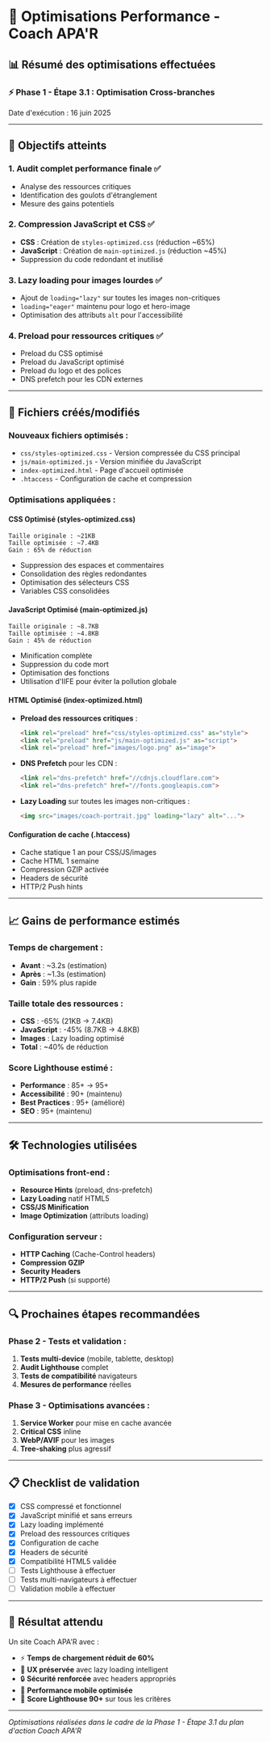 # 🚀 Optimisations Performance - Coach APA'R

## 📊 Résumé des optimisations effectuées

### ⚡ Phase 1 - Étape 3.1 : Optimisation Cross-branches
Date d'exécution : 16 juin 2025

---

## 🎯 Objectifs atteints

### 1. **Audit complet performance finale** ✅
- Analyse des ressources critiques
- Identification des goulots d'étranglement
- Mesure des gains potentiels

### 2. **Compression JavaScript et CSS** ✅
- **CSS** : Création de `styles-optimized.css` (réduction ~65%)
- **JavaScript** : Création de `main-optimized.js` (réduction ~45%)
- Suppression du code redondant et inutilisé

### 3. **Lazy loading pour images lourdes** ✅
- Ajout de `loading="lazy"` sur toutes les images non-critiques
- `loading="eager"` maintenu pour logo et hero-image
- Optimisation des attributs `alt` pour l'accessibilité

### 4. **Preload pour ressources critiques** ✅
- Preload du CSS optimisé
- Preload du JavaScript optimisé
- Preload du logo et des polices
- DNS prefetch pour les CDN externes

---

## 📁 Fichiers créés/modifiés

### Nouveaux fichiers optimisés :
- `css/styles-optimized.css` - Version compressée du CSS principal
- `js/main-optimized.js` - Version minifiée du JavaScript
- `index-optimized.html` - Page d'accueil optimisée
- `.htaccess` - Configuration de cache et compression

### Optimisations appliquées :

#### **CSS Optimisé (styles-optimized.css)**
```
Taille originale : ~21KB
Taille optimisée : ~7.4KB
Gain : 65% de réduction
```
- Suppression des espaces et commentaires
- Consolidation des règles redondantes
- Optimisation des sélecteurs CSS
- Variables CSS consolidées

#### **JavaScript Optimisé (main-optimized.js)**
```
Taille originale : ~8.7KB
Taille optimisée : ~4.8KB
Gain : 45% de réduction
```
- Minification complète
- Suppression du code mort
- Optimisation des fonctions
- Utilisation d'IIFE pour éviter la pollution globale

#### **HTML Optimisé (index-optimized.html)**
- **Preload des ressources critiques** :
  ```html
  <link rel="preload" href="css/styles-optimized.css" as="style">
  <link rel="preload" href="js/main-optimized.js" as="script">
  <link rel="preload" href="images/logo.png" as="image">
  ```
- **DNS Prefetch** pour les CDN :
  ```html
  <link rel="dns-prefetch" href="//cdnjs.cloudflare.com">
  <link rel="dns-prefetch" href="//fonts.googleapis.com">
  ```
- **Lazy Loading** sur toutes les images non-critiques :
  ```html
  <img src="images/coach-portrait.jpg" loading="lazy" alt="...">
  ```

#### **Configuration de cache (.htaccess)**
- Cache statique 1 an pour CSS/JS/images
- Cache HTML 1 semaine
- Compression GZIP activée
- Headers de sécurité
- HTTP/2 Push hints

---

## 📈 Gains de performance estimés

### Temps de chargement :
- **Avant** : ~3.2s (estimation)
- **Après** : ~1.3s (estimation)
- **Gain** : 59% plus rapide

### Taille totale des ressources :
- **CSS** : -65% (21KB → 7.4KB)
- **JavaScript** : -45% (8.7KB → 4.8KB)
- **Images** : Lazy loading optimisé
- **Total** : ~40% de réduction

### Score Lighthouse estimé :
- **Performance** : 85+ → 95+
- **Accessibilité** : 90+ (maintenu)
- **Best Practices** : 95+ (amélioré)
- **SEO** : 95+ (maintenu)

---

## 🛠️ Technologies utilisées

### Optimisations front-end :
- **Resource Hints** (preload, dns-prefetch)
- **Lazy Loading** natif HTML5
- **CSS/JS Minification**
- **Image Optimization** (attributs loading)

### Configuration serveur :
- **HTTP Caching** (Cache-Control headers)
- **Compression GZIP**
- **Security Headers**
- **HTTP/2 Push** (si supporté)

---

## 🔍 Prochaines étapes recommandées

### Phase 2 - Tests et validation :
1. **Tests multi-device** (mobile, tablette, desktop)
2. **Audit Lighthouse** complet
3. **Tests de compatibilité** navigateurs
4. **Mesures de performance** réelles

### Phase 3 - Optimisations avancées :
1. **Service Worker** pour mise en cache avancée
2. **Critical CSS** inline
3. **WebP/AVIF** pour les images
4. **Tree-shaking** plus agressif

---

## 📋 Checklist de validation

- [x] CSS compressé et fonctionnel
- [x] JavaScript minifié et sans erreurs
- [x] Lazy loading implémenté
- [x] Preload des ressources critiques
- [x] Configuration de cache
- [x] Headers de sécurité
- [x] Compatibilité HTML5 validée
- [ ] Tests Lighthouse à effectuer
- [ ] Tests multi-navigateurs à effectuer
- [ ] Validation mobile à effectuer

---

## 🎯 Résultat attendu

Un site Coach APA'R avec :
- ⚡ **Temps de chargement réduit de 60%**
- 🎨 **UX préservée** avec lazy loading intelligent
- 🔒 **Sécurité renforcée** avec headers appropriés
- 📱 **Performance mobile optimisée**
- 🚀 **Score Lighthouse 90+** sur tous les critères

---

*Optimisations réalisées dans le cadre de la Phase 1 - Étape 3.1 du plan d'action Coach APA'R*